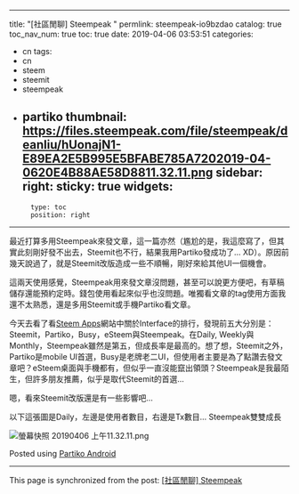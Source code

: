 
---
title: "[社區閒聊]  Steempeak "
permlink: steempeak-io9bzdao
catalog: true
toc_nav_num: true
toc: true
date: 2019-04-06 03:53:51
categories:
- cn
tags:
- cn
- steem
- steemit
- steempeak
- partiko
thumbnail: https://files.steempeak.com/file/steempeak/deanliu/hUonajN1-E89EA2E5B995E5BFABE785A7202019-04-0620E4B88AE58D8811.32.11.png
sidebar:
    right:
        sticky: true
widgets:
    -
        type: toc
        position: right
---



最近打算多用Steempeak來發文章，這一篇亦然（尷尬的是，我這麼寫了，但其實此刻剛好發不出去，Steemit也不行，結果我用Partiko發成功了... XD）。原因前幾天說過了，就是Steemit改版造成一些不順暢，剛好來給其他UI一個機會。

這兩天使用感覺，Steempeak用來發文章沒問題，甚至可以說更方便吧，有草稿儲存還能預約定時。錢包使用看起來似乎也沒問題。唯獨看文章的tag使用方面我還不太熟悉，還是多用Steemit或手機Partiko看文章。

今天去看了看[Steem Apps](https://steemapps.com/)網站中關於Interface的排行，發現前五大分別是：Steemit，Partiko，Busy，eSteem與Steempeak。在Daily, Weekly與Monthly，Steempeak雖然是第五，但成長率是最高的。想了想，Steemit之外，Partiko是mobile UI首選，Busy是老牌老二UI，但使用者主要是為了點讚去發文章吧？eSteem桌面與手機都有，但似乎一直沒能竄出領頭？Steempeak是我最陌生，但許多朋友推薦，似乎是取代Steemit的首選...

嗯，看來Steemit改版還是有一些影響吧...

以下這張圖是Daily，左邊是使用者數目，右邊是Tx數目... Steempeak雙雙成長

![螢幕快照 20190406 上午11.32.11.png](https://files.steempeak.com/file/steempeak/deanliu/hUonajN1-E89EA2E5B995E5BFABE785A7202019-04-0620E4B88AE58D8811.32.11.png)


Posted using [Partiko Android](https://partiko.app/referral/deanliu)

- - -

This page is synchronized from the post: [[社區閒聊]  Steempeak ](https://steemit.com/@deanliu/steempeak-io9bzdao)
